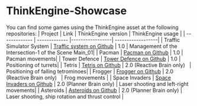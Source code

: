 # ThinkEngine-Showcase

You can find some games using the ThinkEngine asset at the following repositories:
|     Project   |      Link     | ThinkEngine version | ThinkEngine usage |
| ------------- | ------------- |-----------------| ------------------|
| Traffic Simulator System  | [Traffic system on Github](https://github.com/DeMaCS-UNICAL/ThinkEngine-Simulator-unity-traffic-simulation)  | 1.0 | Management of the Intersection-1 of the Scene Main_01|
| Pacman  | [Pacman on Github](https://github.com/DeMaCS-UNICAL/ThinkEngine-Games-Pacman)  | 1.0 | Pacman movements|
| Tower Defence  | [Tower Defence on Github](https://github.com/DeMaCS-UNICAL/ThinkEngine-Games-TowerDefence)  | 1.0 | Positioning of turrets|
| Tetris  | [Tetris on Github](https://github.com/DeMaCS-UNICAL/ThinkEngine-Games-Tetris)  | 2.0 (Reactive Brain only) &nbsp; | Positioning of falling tetrominoes|
| Frogger | [Frogger on Github](https://github.com/DeMaCS-UNICAL/ThinkEngine-Games-Frogger)  | 2.0 (Reactive Brain only) &nbsp; | Frog movements |
| Space Invaders | [Space Invaders on Github](https://github.com/DeMaCS-UNICAL/ThinkEngine-Games-Space-Invaders)  | 2.0 (Planner Brain only) | Laser shooting and left-right movements|
| Asteroids | [Asteroids on Github](https://github.com/DeMaCS-UNICAL/ThinkEngine-Games-Asteroids)  | 2.0 (Planner Brain only) | Laser shooting, ship rotation and thrust control |

